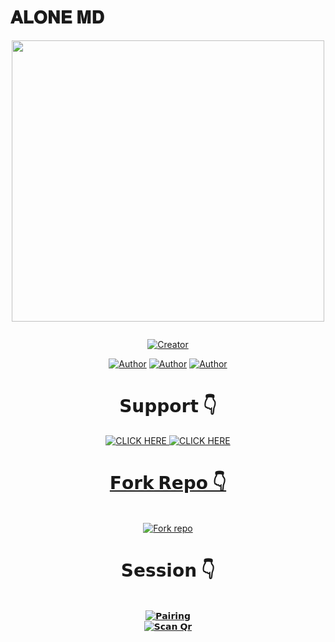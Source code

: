 # 𝐀𝐋𝐎𝐍𝐄 𝐌𝐃


<div class = "repo" align = "center">
 
<a href = "#">
<img src = "https://i.imgur.com/gM4QJqY.jpeg"  width="500" height="450">
</img>
 <p align="center">
  <a href="#"><img src="http://readme-typing-svg.herokuapp.com?color=ff00ab&center=true&vCenter=true&multiline=false&lines=ALONE+MD+WHATSAPP+BOT" alt="">
</p>
    <p align="center">
<a href="#"><img title="Creator" src="https://img.shields.io/badge/Creator-Hammy-blue.svg?style=for-the-badge&logo=github"></a>

<p align="center">
<a href="https://github.com/hammytec"><img title="Author" src="https://img.shields.io/badge/hammytec-black?style=for-the-badge&logo=Github"></a> <a href="https://whatsapp.com/channel/0029Vagq4pN9hXEy6SpCDi0X"><img title="Author" src="https://img.shields.io/badge/CHANNEL-black?style=for-the-badge&logo=whatsapp"></a> <a href="https://wa.me/254737991043"><img title="Author" src="https://img.shields.io/badge/CHAT US-black?style=for-the-badge&logo=whatsapp"></a>
<p/>

  
 # 𝗦𝘂𝗽𝗽𝗼𝗿𝘁 👇


     
   <a href="https://chat.whatsapp.com/CJ19SPCM1F77r2i7B94ABK" target="_blank">
    <img alt="CLICK HERE" src="https://img.shields.io/badge/ JOIN OUR WHATSAPP GROUP  -25D366?style=for-the-badge&logo=whatsapp&logoColor=black" />
    
    
   <a href="https://whatsapp.com/channel/0029Vagq4pN9hXEy6SpCDi0X" target="_blank">
    <img alt="CLICK HERE" src="https://img.shields.io/badge/ JOIN OUR WHATSAPP CHANNEL  -25D366?style=for-the-badge&logo=whatsapp&logoColor=black" />
    

  
# 𝗙𝗼𝗿𝗸 𝗥𝗲𝗽𝗼 👇
    
   <br>
<a href='https://github.com/Hammytec/Alone-md/fork' target="_blank"><img alt='Fork repo' src='https://img.shields.io/badge/Fork Repo-100000?style=for-the-badge&logo=scan&logoColor=white&labelColor=red&color=blue'/></a>



# 𝗦𝗲𝘀𝘀𝗶𝗼𝗻 👇
    
   <br>
<a href='https://alone-sessions.onrender.com' target="_blank"><img alt='𝗣𝗮𝗶𝗿𝗶𝗻𝗴' src='https://img.shields.io/badge/Pairing-100000?style=for-the-badge&logo=scan&logoColor=white&labelColor=purple&color=purple'/></a>

   <br>
<a href='https://alone-sessions.onrender.com' target="_blank"><img alt='𝗦𝗰𝗮𝗻 𝗤𝗿' src='https://img.shields.io/badge/Scan Qr-100000?style=for-the-badge&logo=scan&logoColor=white&labelColor=purple&color=red'/></a>

